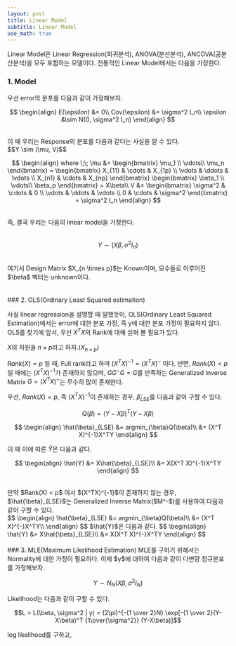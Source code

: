 ```yaml
---
layout: post
title: Linear Model
subtitle: Linear Model
use_math: true
---
```


Linear Model은 Linear Regression(회귀분석), ANOVA(분산분석), ANCOVA(공분산분석)을 모두 포함하는 모델이다. 전통적인 Linear Model에서는 다음을 가정한다.

### 1. Model

우선 error의 분포를 다음과 같이 가정해보자.

$$
\begin{align}
E(\epsilon) &= 0\\
Cov(\epsilon) &= \sigma^2 I_n\\
\epsilon &\sim N(0, \sigma^2 I_n)
\end{align}
$$

<br>
이 때 우리는 Response의 분포를 다음과 같다는 사실을 알 수 있다.

<br>
$$Y \sim (\mu, V)$$

<br>

$$
\begin{align}
where \;\;
\mu &=
\begin{bmatrix}
\mu_1 \\
\vdots\\
\mu_n
\end{bmatrix} =
\begin{bmatrix}
X_{11} & \cdots & X_{1p} \\
\vdots & \ddots & \vdots \\
X_{n1} & \cdots & X_{np}
\end{bmatrix}
\begin{bmatrix}
\beta_1 \\
\vdots\\
\beta_p
\end{bmatrix}
= X\beta\\
V &=
\begin{bmatrix}
\sigma^2 & \cdots & 0 \\
\vdots & \ddots & \vdots \\
0 & \cdots & \sigma^2
\end{bmatrix}
= \sigma^2 I_n
\end{align}
$$

<br>
즉, 결국 우리는 다음의 linear model을 가정한다.
<br>
<br>

$$ Y \sim (X\beta,\sigma^2 I_n)$$

<br>
여기서 Design Matrix $X_{n \times p}$는 Known이며, 모수들로 이루어진 $\beta$ 벡터는 unknown이다.
<br>
<br>
<br>
### 2. OLS(Ordinary Least Squared estimation)

사실 linear regression을 설명할 때 말했듯이, OLS(Ordinary Least Squared Estimation)에서는 error에 대한 분포 가정, 즉 y에 대한 분포 가정이 필요하지 않다. OLS를 찾기에 앞서, 우선 $X^TX$의 Rank에 대해 살펴 볼 필요가 있다.

$X$의 차원을 $n \times p$라고 하자.($X_{n \times p}$)

$Rank(X) = p$ 일 때, Full rank라고 하며 $(X^TX)^{-1} = (X^TX)^{-}$ 이다. 반면,
$Rank(X) < p$ 일 때에는 $(X^TX)^{-1}$가 존재하지 않으며, $GG^{-}G = G$를 만족하는 Generalized Inverse Matrix $G = (X^TX)^{-}$는 무수히 많이 존재한다.

우선, $Rank(X) = p$, 즉 $(X^TX)^{-1}$이 존재하는 경우, $\hat{\beta}_{LSE}$를 다음과 같이 구할 수 있다.
<br>


$$Q(\beta) = (Y-X\beta)^T(Y-X\beta)$$

$$
\begin{align}
\hat{\beta}_{LSE} &= argmin_{\beta}Q(\beta)\\
&= (X^T X)^{-1}X^TY
\end{align}
$$

이 때 이에 따른 $\hat{Y}$은 다음과 같다.

$$
\begin{align}
\hat{Y} &= X\hat{\beta}_{LSE}\\ &= X(X^T X)^{-1}X^TY
\end{align}
$$

<br>
만약 $Rank(X) < p$ 여서 $(X^TX)^{-1}$이 존재하지 않는 경우, $\hat{\beta}_{LSE}$는 Generalized Inverse Matrix($M^-$)를 사용하여 다음과 같이 구할 수 있다.

<br>
$$
\begin{align}
\hat{\beta}_{LSE} &= argmin_{\beta}Q(\beta)\\
&= (X^T X)^{-}X^TY\\
\end{align}
$$
$\hat{Y}$은 다음과 같다.
$$
\begin{align}
\hat{Y} &= X\hat{\beta}_{LSE}\\ &= X(X^T X)^{-}X^TY
\end{align}
$$

<br>
<br>
### 3. MLE(Maximum Likelihood Estimation)
MLE를 구하기 위해서는 Normality에 대한 가정이 필요하다. 이제 $y$에 대하여 다음과 같이 다변량 정규분포를 가정해보자.

$$ Y \sim N_{N}(X\beta, \sigma^2 I_N)$$

Likelihood는 다음과 같이 구할 수 있다.

$$L = L(\beta, \sigma^2 | y) = (2\pi)^{-{1 \over 2}N} \exp[-{1 \over 2}(Y-X\beta)^T {1\over{\sigma^2}} (Y-X\beta)]$$

log likelihood를 구하고,
